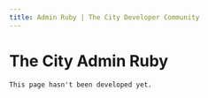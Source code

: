 ```yaml
---
title: Admin Ruby | The City Developer Community
---
```


# The City Admin Ruby

	This page hasn't been developed yet.
